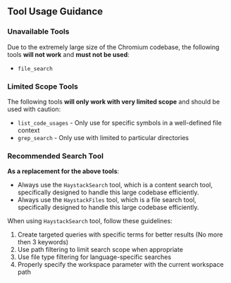 ## Tool Usage Guidance

### Unavailable Tools
Due to the extremely large size of the Chromium codebase, the following tools
**will not work** and **must not be used**:
 - `file_search`

### Limited Scope Tools
The following tools **will only work with very limited scope** and should be
used with caution:
 - `list_code_usages` - Only use for specific symbols in a well-defined file
   context
 - `grep_search` - Only use with limited to particular directories

### Recommended Search Tool
**As a replacement for the above tools**:
 - Always use the `HaystackSearch` tool, which is a content search tool,
   specifically designed to handle this large codebase efficiently.
 - Always use the `HaystackFiles` tool, which is a file search tool,
   specifically designed to handle this large codebase efficiently.

When using `HaystackSearch` tool, follow these guidelines:
1. Create targeted queries with specific terms for better results
   (No more then 3 keywords)
2. Use path filtering to limit search scope when appropriate
3. Use file type filtering for language-specific searches
4. Properly specify the workspace parameter with the current workspace path
